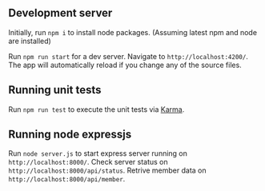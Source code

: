 
## Development server

Initially, run `npm i` to install node packages. (Assuming latest npm and node are installed)

Run `npm run start` for a dev server. Navigate to `http://localhost:4200/`. The app will automatically reload if you change any of the source files.

## Running unit tests

Run `npm run test` to execute the unit tests via [Karma](https://karma-runner.github.io).

## Running node expressjs

Run `node server.js` to start express server running on `http://localhost:8000/`.
Check server status on `http://localhost:8000/api/status`.
Retrive member data on `http://localhost:8000/api/member`.
